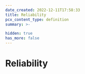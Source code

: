 ```yaml
---
date_created: 2022-12-11T17:58:33
title: Reliability
pcx_content_type: definition
summary: >-

hidden: true
has_more: false
---
```


# Reliability
